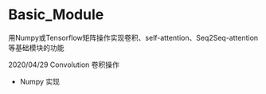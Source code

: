 # Basic_Module
用Numpy或Tensorflow矩阵操作实现卷积、self-attention、Seq2Seq-attention等基础模块的功能

2020/04/29
Convolution 卷积操作
- Numpy 实现
